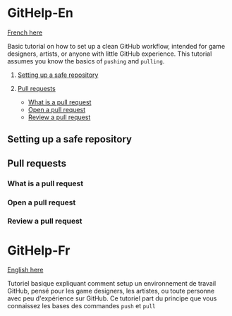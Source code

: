 # GitHelp-En

[French here](#githelp-fr)

Basic tutorial on how to set up a clean GitHub workflow, intended for game designers, artists, or anyone with little GitHub experience. This tutorial assumes you know the basics of `pushing` and `pulling`.

1. [Setting up a safe repository](#setting-up-a-safe-repository)

2. [Pull requests](#pull-requests)
   - [What is a pull request](#what-is-a-pull-request)
   - [Open a pull request](#open-a-pull-request)
   - [Review a pull request](#review-a-pull-request)
  
## Setting up a safe repository

## Pull requests
### What is a pull request
### Open a pull request
### Review a pull request














# GitHelp-Fr

[English here](#githelp-en)

Tutoriel basique expliquant comment setup un environnement de travail GitHub, pensé pour les game designers, les artistes, ou toute personne avec peu d'expérience sur GitHub. Ce tutoriel part du principe que vous connaissez les bases des commandes `push` et `pull`
